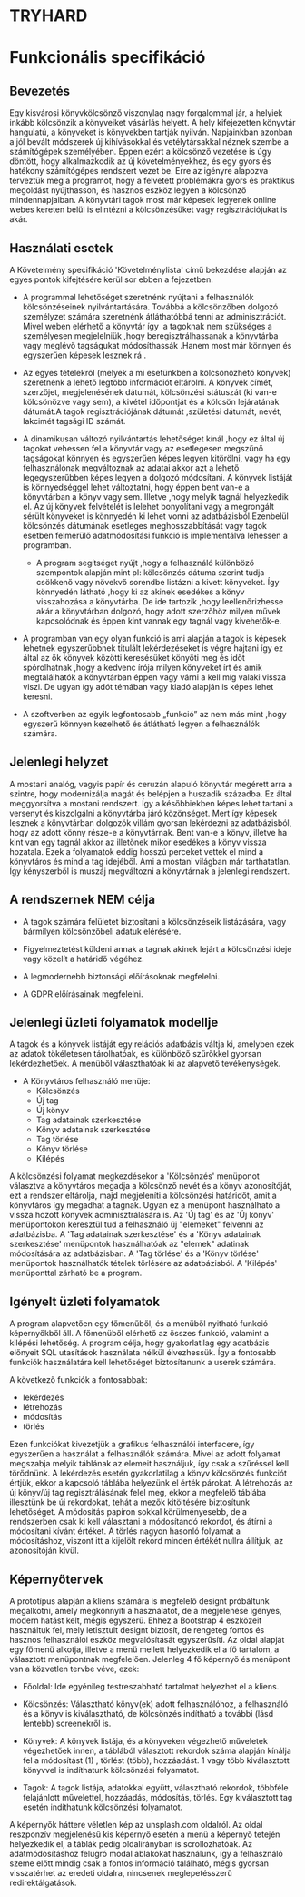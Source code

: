 # TRYHARD
# Funkcionális specifikáció



## Bevezetés

Egy kisvárosi könyvkölcsönző viszonylag nagy forgalommal jár, a helyiek
inkább kölcsönzik a könyveiket vásárlás helyett. A hely kifejezetten
könyvtár hangulatú, a könyveket is könyvekben tartják nyilván. Napjainkban
azonban a jól bevált módszerek új kihívásokkal és vetélytársakkal néznek
szembe a számítógépek személyében. Éppen ezért a kölcsönző vezetése is
úgy döntött, hogy alkalmazkodik az új követelményekhez, és egy gyors és
hatékony számítógépes rendszert vezet be. Erre az igényre alapozva
terveztük meg a programot, hogy a felvetett problémákra gyors és praktikus
megoldást nyújthasson, és hasznos eszköz legyen a kölcsönző mindennapjaiban.
A könyvtári tagok most már képesek legyenek online webes kereten belül is elintézni
a kölcsönzésüket vagy regisztrációjukat is akár.

## Használati esetek


A Követelmény specifikáció 'Követelménylista' című bekezdése alapján az
egyes pontok kifejtésére kerül sor ebben a fejezetben.



* A programmal lehetőséget szeretnénk nyújtani a felhasználók
   kölcsönzéseinek nyilvántartására. Továbbá a kölcsönzőben dolgozó
   személyzet számára szeretnénk átláthatóbbá tenni az adminisztrációt.
   Mivel weben elérhető a könyvtár így  a tagoknak nem szükséges a személyesen
    megjelelniük ,hogy beregisztrálhassanak a könyvtárba vagy meglévő tagságukat
     módosíthassák .Hanem most már könnyen és egyszerűen képesek lesznek rá .

* Az egyes tételekről (melyek a mi esetünkben a kölcsönözhető könyvek)
   szeretnénk a lehető legtöbb információt eltárolni. A könyvek címét,
   szerzőjet, megjelenésének dátumát, kölcsönzési státuszát (ki van-e
   kölcsönözve vagy sem), a kivétel időpontját és a kölcsön lejáratának
   dátumát.A tagok regisztrációjának dátumát ,születési dátumát, nevét, 
   lakcimét tagsági ID számát.
   
* A dinamikusan változó nyilvántartás lehetőséget kínál ,hogy ez által új 
     tagokat vehessen fel a könyvtár vagy az esetlegesen megszűnő tagságokat könnyen
     és egyszerűen képes legyen kitörölni, vagy ha egy felhasználónak megváltoznak
     az adatai akkor azt a lehető legegyszerűbben képes legyen a dolgozó módosítani.
     A könyvek listáját is könnyedséggel lehet változtatni, hogy éppen bent van-e a
     könyvtárban a könyv vagy sem. Illetve ,hogy melyik tagnál helyezkedik el. Az új
     könyvek felvételét is lelehet bonyolítani vagy a megrongált sérült könyveket
     is könnyedén ki lehet vonni az adatbázisból.Ezenbelül kölcsönzés dátumának esetleges
     meghosszabbítását vagy tagok esetben felmerülő adatmódosítási funkció is
     implementálva lehessen a programban.
  
  
  * A program segítséget nyújt ,hogy a felhasználó különböző szempontok alapján
     mint pl: kölcsönzés dátuma szerint tudja csökkenő vagy növekvő sorendbe 
     listázni a kivett könyveket. Így könnyedén látható ,hogy ki az akinek esedékes
     a könyv visszahozása a könyvtárba. De ide tartozik ,hogy leellenőrizhesse
     akár a könyvtárban dolgozó, hogy adott szerzőhöz milyen művek kapcsolódnak
     és éppen kint vannak egy tagnál vagy kivehetők-e. 
  
 * A programban van egy olyan funkció is ami alapján a tagok is képesek lehetnek 
  egyszerűbbnek titulált lekérdezéseket is végre hajtani így ez által az ők könyvek
  közötti keresésüket könyöti meg és időt spórolhatnak ,hogy a kedvenc írója milyen könyveket
  írt és amik megtalálhatók a könyvtárban éppen vagy várni a kell míg valaki vissza viszi.
  De ugyan így adót témában vagy kiadó alapján is képes lehet keresni. 
  
  * A szoftverben az egyik legfontosabb „funkció” az nem más mint ,hogy egyszerű 
     könnyen kezelhető és átlátható legyen a felhasználók számára.
## Jelenlegi helyzet

A mostani analóg, vagyis papír és ceruzán alapuló könyvtár megérett arra a szintre,
hogy modernizálja magát és belépjen a huszadik századba. Ez által meggyorsítva
a mostani rendszert. Így a későbbiekben képes lehet tartani a versenyt és kiszolgálni a 
könyvtárba járó közönséget. Mert így képesek lesznek a könyvtárban dolgozók villám
gyorsan lekérdezni az adatbázisból, hogy az adott könny része-e a könyvtárnak. Bent 
van-e a könyv, illetve ha kint van egy tagnál akkor az illetőnek mikor esedékes a könyv 
vissza hozatala. Ezek a folyamatok eddig hosszú perceket vettek el mind a könyvtáros
és mind a tag idejéből. Ami a mostani világban már tarthatatlan. Így kényszerből is
muszáj megváltozni a könyvtárnak a jelenlegi rendszert.

## A rendszernek NEM célja

 * A tagok számára felületet biztosítani a kölcsönzéseik listázására, vagy
    bármilyen kölcsönzőbeli adatuk elérésére.
    
 * Figyelmeztetést küldeni annak a tagnak akinek lejárt a kölcsönzési ideje vagy
   közelít a határidő végéhez.
   
 * A legmodernebb biztonsági előírásoknak megfelelni.
 
 * A GDPR előírásainak megfelelni.

## Jelenlegi üzleti folyamatok modellje

A tagok és a könyvek listáját egy relációs adatbázis váltja ki, amelyben ezek az
adatok tökéletesen tárolhatóak, és különböző szűrőkkel gyorsan lekérdezhetőek.
 A menüből választhatóak ki az alapvető tevékenységek.

 - A Könyvtáros felhasználó menüje:
    * Kölcsönzés
    * Új tag
    * Új könyv
    * Tag adatainak szerkesztése
    * Könyv adatainak szerkesztése
    * Tag törlése
    * Könyv törlése
    * Kilépés
    
 A kölcsönzési folyamat megkezdésekor a 'Kölcsönzés' menüponot választva a könyvtáros megadja
a kölcsönző nevét és a könyv azonosítóját, ezt a rendszer eltárolja, majd megjeleníti a
 kölcsönzési határidőt, amit a könyvtáros így megadhat a tagnak. Ugyan ez a menüpont 
 használható a vissza hozott könyvek adminisztrálására is. Az 'Új tag' és az 'Új könyv' menüpontokon
 keresztül tud a felhasználó új "elemeket" felvenni az adatbázisba. A 'Tag adatainak szerkesztése'
 és a 'Könyv adatainak szerkesztése' menüpontok használhatóak az "elemek" adatinak módosítására az
 adatbázisban. A 'Tag törlése' és a 'Könyv törlése' menüpontok használhatók tételek törlésére az
 adatbázisból. A 'Kilépés' menüponttal zárható be a program.

## Igényelt üzleti folyamatok

A program alapvetően egy főmenűből, és a menüből nyitható funkció képernyőkből
áll. A főmenüből elérhető az összes funkció, valamint a kilépési lehetőség.
A program célja, hogy gyakorlatilag egy adatbázis előnyeit SQL utasítások
használata nélkül élvezhessük. Így a fontosabb funkciók használatára kell lehetőséget
biztosítanunk a userek számára.

A következő funkciók a fontosabbak:
   - lekérdezés
   - létrehozás
   - módosítás
   - törlés

Ezen funkciókat kivezetjük a grafikus felhasználói interfacere, így
egyszerűen a használat a felhasználók számára.
 Mivel az adott folyamat megszabja melyik táblának az elemeit használjuk,
így csak a szűréssel kell törődnünk.
A lekérdezés esetén gyakorlatilag a könyv kölcsönzés funkciót értjük, ekkor
a kapcsoló táblába helyezünk el érték párokat.
A létrehozás az új könyv/új tag regisztrálásának felel meg, ekkor a megfelelő
táblába illesztünk be új rekordokat, tehát a mezők kitöltésére biztosítunk lehetőséget.
A módosítás papíron sokkal körülményesebb, de a rendszerben csak ki kell választani a
módosítandó rekordot, és átírni a módosítani kívánt értéket.
A törlés nagyon hasonló folyamat a módosításhoz, viszont itt a kijelölt rekord minden
értékét nullra állítjuk, az azonosítóján kívül.
## Képernyőtervek

A prototípus alapján a kliens számára is megfelelő designt próbáltunk
megalkotni, amely megkönnyíti a használatot, de a megjelenése igényes,
modern hatást kelt, mégis egyszerű. Ehhez a Bootstrap 4 eszközeit
használtuk fel, mely letisztult designt biztosít, de rengeteg fontos és 
hasznos felhasználói eszköz megvalósítását egyszerűsíti. Az oldal alapját
egy főmenü alkotja, illetve a menü mellett helyezkedik el a fő tartalom, 
a választott menüpontnak megfelelően. Jelenleg 4 fő képernyő és menüpont
van a közvetlen tervbe véve, ezek:
- Főoldal:
Ide egyénileg testreszabható tartalmat helyezhet el a kliens.

- Kölcsönzés:
Választható könyv(ek) adott felhasználóhoz, a felhasználó és a könyv is kiválasztható,
de kölcsönzés indítható a további (lásd lentebb) screenekről is.

- Könyvek:
A könyvek listája, és a könyveken végezhető műveletek végezhetőek innen, 
a táblából választott rekordok száma alapján kínálja fel a módosítást (1) , törlést (több),
hozzáadást. 1 vagy több kiválasztott könyvvel is indíthatunk kölcsönzési folyamatot.

- Tagok:
A tagok listája, adatokkal együtt, választható rekordok, többféle felajánlott művelettel, 
hozzáadás, módosítás, törlés. Egy kiválasztott tag esetén indíthatunk kölcsönzési folyamatot.

A képernyők háttere véletlen kép az unsplash.com oldalról. Az oldal reszponzív megjelenésű
kis képernyő esetén a menü a képernyő tetején helyezkedik el, a táblák pedig oldalirányban 
is scrollozhatóak. Az adatmódosításhoz felugró modal ablakokat használunk, így a felhasználó
szeme előtt mindig csak a fontos információ található, mégis gyorsan visszatérhet az eredeti oldalra, 
nincsenek meglepetésszerű redirektálgatások.